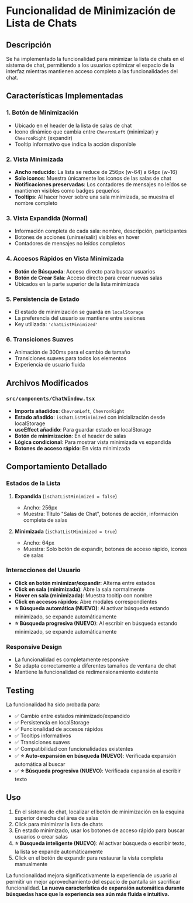 # Funcionalidad de Minimización de Lista de Chats

## Descripción
Se ha implementado la funcionalidad para minimizar la lista de chats en el sistema de chat, permitiendo a los usuarios optimizar el espacio de la interfaz mientras mantienen acceso completo a las funcionalidades del chat.

## Características Implementadas

### 1. **Botón de Minimización**
- Ubicado en el header de la lista de salas de chat
- Icono dinámico que cambia entre `ChevronLeft` (minimizar) y `ChevronRight` (expandir)
- Tooltip informativo que indica la acción disponible

### 2. **Vista Minimizada**
- **Ancho reducido**: La lista se reduce de 256px (w-64) a 64px (w-16)
- **Solo iconos**: Muestra únicamente los iconos de las salas de chat
- **Notificaciones preservadas**: Los contadores de mensajes no leídos se mantienen visibles como badges pequeños
- **Tooltips**: Al hacer hover sobre una sala minimizada, se muestra el nombre completo

### 3. **Vista Expandida (Normal)**
- Información completa de cada sala: nombre, descripción, participantes
- Botones de acciones (unirse/salir) visibles en hover
- Contadores de mensajes no leídos completos

### 4. **Accesos Rápidos en Vista Minimizada**
- **Botón de Búsqueda**: Acceso directo para buscar usuarios
- **Botón de Crear Sala**: Acceso directo para crear nuevas salas
- Ubicados en la parte superior de la lista minimizada

### 5. **Persistencia de Estado**
- El estado de minimización se guarda en `localStorage`
- La preferencia del usuario se mantiene entre sesiones
- Key utilizada: `'chatListMinimized'`

### 6. **Transiciones Suaves**
- Animación de 300ms para el cambio de tamaño
- Transiciones suaves para todos los elementos
- Experiencia de usuario fluida

## Archivos Modificados

### `src/components/ChatWindow.tsx`
- **Imports añadidos**: `ChevronLeft`, `ChevronRight`
- **Estado añadido**: `isChatListMinimized` con inicialización desde localStorage
- **useEffect añadido**: Para guardar estado en localStorage
- **Botón de minimización**: En el header de salas
- **Lógica condicional**: Para mostrar vista minimizada vs expandida
- **Botones de acceso rápido**: En vista minimizada

## Comportamiento Detallado

### Estados de la Lista
1. **Expandida** (`isChatListMinimized = false`)
   - Ancho: 256px
   - Muestra: Título "Salas de Chat", botones de acción, información completa de salas
   
2. **Minimizada** (`isChatListMinimized = true`)
   - Ancho: 64px
   - Muestra: Solo botón de expandir, botones de acceso rápido, iconos de salas

### Interacciones del Usuario
- **Click en botón minimizar/expandir**: Alterna entre estados
- **Click en sala (minimizada)**: Abre la sala normalmente
- **Hover en sala (minimizada)**: Muestra tooltip con nombre
- **Click en accesos rápidos**: Abre modales correspondientes
- **⭐ Búsqueda automática (NUEVO)**: Al activar búsqueda estando minimizado, se expande automáticamente
- **⭐ Búsqueda progresiva (NUEVO)**: Al escribir en búsqueda estando minimizado, se expande automáticamente

### Responsive Design
- La funcionalidad es completamente responsive
- Se adapta correctamente a diferentes tamaños de ventana de chat
- Mantiene la funcionalidad de redimensionamiento existente

## Testing
La funcionalidad ha sido probada para:
- ✅ Cambio entre estados minimizado/expandido
- ✅ Persistencia en localStorage
- ✅ Funcionalidad de accesos rápidos
- ✅ Tooltips informativos
- ✅ Transiciones suaves
- ✅ Compatibilidad con funcionalidades existentes
- ✅ **⭐ Auto-expansión en búsqueda (NUEVO)**: Verificada expansión automática al buscar
- ✅ **⭐ Búsqueda progresiva (NUEVO)**: Verificada expansión al escribir texto

## Uso
1. En el sistema de chat, localizar el botón de minimización en la esquina superior derecha del área de salas
2. Click para minimizar la lista de chats
3. En estado minimizado, usar los botones de acceso rápido para buscar usuarios o crear salas
4. **⭐ Búsqueda inteligente (NUEVO)**: Al activar búsqueda o escribir texto, la lista se expande automáticamente
5. Click en el botón de expandir para restaurar la vista completa manualmente

La funcionalidad mejora significativamente la experiencia de usuario al permitir un mejor aprovechamiento del espacio de pantalla sin sacrificar funcionalidad. **La nueva característica de expansión automática durante búsquedas hace que la experiencia sea aún más fluida e intuitiva.**